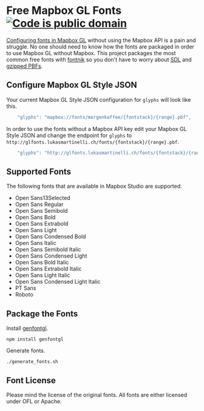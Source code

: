 # Free Mapbox GL Fonts [![Code is public domain](https://img.shields.io/badge/license-Public%20Domain-blue.svg)](http://choosealicense.com/licenses/unlicense/)

[Configuring fonts in Mapbox GL](https://www.mapbox.com/mapbox-gl-style-spec/#glyphs) without using the Mapbox API is a pain and struggle. No one should need to know how the fonts are packaged in order to use Mapbox GL without Mapbox. This project packages the most common free fonts with [fontnik](https://github.com/mapbox/fontnik) so you don't have to worry about [SDL](https://www.mapbox.com/blog/text-signed-distance-fields/) and [gzipped PBFs](https://github.com/mapbox/mapbox-gl-js/issues/830).

## Configure Mapbox GL Style JSON

Your current Mapbox GL Style JSON configuration for `glyphs` will look like this.

```javascript
    "glyphs": "mapbox://fonts/morgenkaffee/{fontstack}/{range}.pbf",
```

In order to use the fonts without a Mapbox API key edit your Mapbox GL Style JSON and change the endpoint for `glyphs` to `http://glfonts.lukasmartinelli.ch/fonts/{fontstack}/{range}.pbf`.

```javascript
    "glyphs": "http://glfonts.lukasmartinelli.ch/fonts/{fontstack}/{range}.pbf",
```

## Supported Fonts

The following fonts that are available in Mapbox Studio are supported.

*   Open Sans13Selected
*   Open Sans Regular
*   Open Sans Semibold
*   Open Sans Bold
*   Open Sans Extrabold
*   Open Sans Light
*   Open Sans Condensed Bold
*   Open Sans Italic
*   Open Sans Semibold Italic
*   Open Sans Condensed Light
*   Open Sans Bold Italic
*   Open Sans Extrabold Italic
*   Open Sans Light Italic
*   Open Sans Condensed Light Italic
*   PT Sans
*   Roboto

## Package the Fonts

Install [genfontgl](https://github.com/sabas/genfontgl).

```
npm install genfontgl
```

Generate fonts.

```
./generate_fonts.sh
```

## Font License

Please mind the license of the original fonts.
All fonts are either licensed under OFL or Apache.
